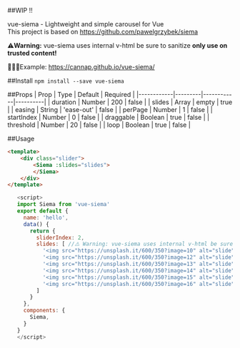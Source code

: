 
##WIP !!

vue-siema - Lightweight and simple carousel for Vue <br>
This project is based on https://github.com/pawelgrzybek/siema

⚠️️**Warning:** vue-siema uses internal v-html be sure to sanitize **only use on trusted content!**

🚀🚀🚀Example: https://cannap.github.io/vue-siema/

##Install 
```npm install --save vue-siema```

##Props 
| Prop       | Type    | Default    | Required |
|------------|---------|------------|----------|
| duration   | Number  | 200        | false    |
| slides     | Array   | empty      | true     |
| easing     | String  | 'ease-out' | false    |
| perPage    | Number  | 1          | false    |
| startIndex | Number  | 0          | false    |
| draggable  | Boolean | true       | false    |
| threshold  | Number  | 20         | false    |
| loop       | Boolean | true       | false    |




##Usage 
```html
<template>
    <div class="slider">
        <Siema :slides="slides">
        </Siema>
    </div>
</template>
```
```js
   <script>
   import Siema from 'vue-siema'
   export default {
     name: 'hello',
     data() {
       return {
         sliderIndex: 2,
         slides: [ //⚠️️ Warning: vue-siema uses internal v-html be sure to sanitize!
           '<img src="https://unsplash.it/600/350?image=10" alt="slide">',
           '<img src="https://unsplash.it/600/350?image=12" alt="slide">',
           '<img src="https://unsplash.it/600/350?image=13" alt="slide">',
           '<img src="https://unsplash.it/600/350?image=14" alt="slide">',
           '<img src="https://unsplash.it/600/350?image=15" alt="slide">',
           '<img src="https://unsplash.it/600/350?image=16" alt="slide">',
         ]
       }
     },
     components: {
       Siema,
     }
   }
   </script>
```
